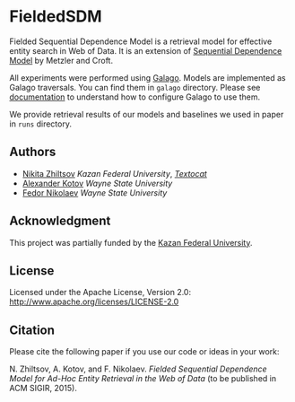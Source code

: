# FieldedSDM
Fielded Sequential Dependence Model is a retrieval model for effective entity search in Web of Data. It is an extension of [Sequential Dependence Model](http://www-dev.ccs.neu.edu/home/yzsun/classes/2014Spring_CS7280/Papers/Probabilistic_Models/A%20Markov%20Random%20Field%20Model%20for%20Term%20Dependencies.pdf) by Metzler and Croft.

All experiments were performed using [Galago](http://sourceforge.net/p/lemur/galago/ci/default/tree/).
Models are implemented as Galago traversals. You can find them in `galago` directory.
Please see [documentation](http://sourceforge.net/p/lemur/wiki/Galago%20Traversals/#implementing-your-own-traversal)
to understand how to configure Galago to use them.

We provide retrieval results of our models and baselines we used in paper in `runs` directory.

## Authors
- [Nikita Zhiltsov](https://github.com/nzhiltsov) *Kazan Federal University*, [*Textocat*](http://textocat.com/)
- [Alexander Kotov](http://www.cs.wayne.edu/kotov/) *Wayne State University*
- [Fedor Nikolaev](https://github.com/fsqcds) *Wayne State University*

## Acknowledgment
This project was partially funded by the [Kazan Federal University](http://kpfu.ru/eng).

## License
Licensed under the Apache License, Version 2.0: http://www.apache.org/licenses/LICENSE-2.0

## Citation
Please cite the following paper if you use our code or ideas in your work:

N. Zhiltsov, A. Kotov, and F. Nikolaev. *Fielded Sequential Dependence Model for Ad-Hoc Entity Retrieval in the Web of Data*  (to be published in ACM SIGIR, 2015).
